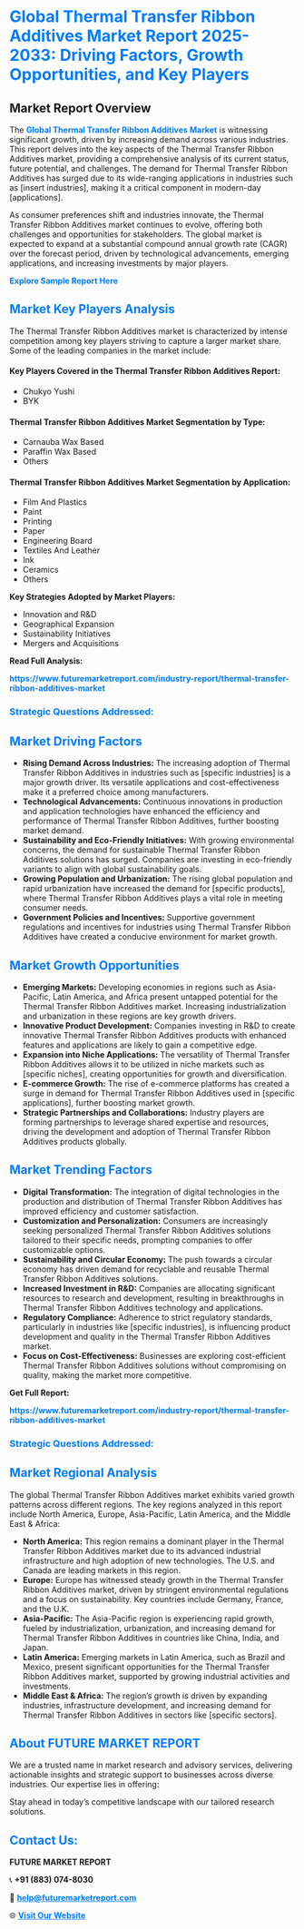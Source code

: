 <h1 style="color: #007BFF;">Global Thermal Transfer Ribbon Additives Market Report 2025-2033: Driving Factors, Growth Opportunities, and Key Players</h1>

<section id="overview">
<h2>Market Report Overview</h2>
<p>The <a href="https://www.futuremarketreport.com/industry-report/thermal-transfer-ribbon-additives-market" style="color: #007BFF; text-decoration: none;"><strong>Global Thermal Transfer Ribbon Additives Market</strong></a> is witnessing significant growth, driven by increasing demand across various industries. This report delves into the key aspects of the Thermal Transfer Ribbon Additives market, providing a comprehensive analysis of its current status, future potential, and challenges. The demand for Thermal Transfer Ribbon Additives has surged due to its wide-ranging applications in industries such as [insert industries], making it a critical component in modern-day [applications].</p>
<p>As consumer preferences shift and industries innovate, the Thermal Transfer Ribbon Additives market continues to evolve, offering both challenges and opportunities for stakeholders. The global market is expected to expand at a substantial compound annual growth rate (CAGR) over the forecast period, driven by technological advancements, emerging applications, and increasing investments by major players.</p>
</section>

<section id="overview">
<p><a href="https://www.futuremarketreport.com/request-sample/reportId=114645" style="color: #007BFF; text-decoration: none;"><strong>Explore Sample Report Here</strong></a></p>
</section>

<section id="key-players">
<h2 style="color: #007BFF;">Market Key Players Analysis</h2>
<p>The Thermal Transfer Ribbon Additives market is characterized by intense competition among key players striving to capture a larger market share. Some of the leading companies in the market include:</p>
<h4>Key Players Covered in the Thermal Transfer Ribbon Additives Report:</h4>
<ul><li>Chukyo Yushi</li><li>BYK</li></ul>
<h4>Thermal Transfer Ribbon Additives Market Segmentation by Type:</h4>
<ul><li>Carnauba Wax Based</li><li>Paraffin Wax Based</li><li>Others</li></ul>

<h4>Thermal Transfer Ribbon Additives Market Segmentation by Application:</h4>
<ul><li>Film And Plastics</li><li>Paint</li><li>Printing</li><li>Paper</li><li>Engineering Board</li><li>Textiles And Leather</li><li>Ink</li><li>Ceramics</li><li>Others</li></ul>
<p><strong>Key Strategies Adopted by Market Players:</strong></p>
<ul>
<li>Innovation and R&D</li>
<li>Geographical Expansion</li>
<li>Sustainability Initiatives</li>
<li>Mergers and Acquisitions</li>
</ul>
</section>

<section>
<p><strong>Read Full Analysis: </strong></p><a href="https://www.futuremarketreport.com/industry-report/thermal-transfer-ribbon-additives-market" style="color: #007BFF; text-decoration: none;"><strong>https://www.futuremarketreport.com/industry-report/thermal-transfer-ribbon-additives-market</strong></a>
<h3 style="color: #007BFF;">Strategic Questions Addressed:</h3>
</section>

<section id="driving-factors">
<h2 style="color: #007BFF;">Market Driving Factors</h2>
<ul>
<li><strong>Rising Demand Across Industries:</strong> The increasing adoption of Thermal Transfer Ribbon Additives in industries such as [specific industries] is a major growth driver. Its versatile applications and cost-effectiveness make it a preferred choice among manufacturers.</li>
<li><strong>Technological Advancements:</strong> Continuous innovations in production and application technologies have enhanced the efficiency and performance of Thermal Transfer Ribbon Additives, further boosting market demand.</li>
<li><strong>Sustainability and Eco-Friendly Initiatives:</strong> With growing environmental concerns, the demand for sustainable Thermal Transfer Ribbon Additives solutions has surged. Companies are investing in eco-friendly variants to align with global sustainability goals.</li>
<li><strong>Growing Population and Urbanization:</strong> The rising global population and rapid urbanization have increased the demand for [specific products], where Thermal Transfer Ribbon Additives plays a vital role in meeting consumer needs.</li>
<li><strong>Government Policies and Incentives:</strong> Supportive government regulations and incentives for industries using Thermal Transfer Ribbon Additives have created a conducive environment for market growth.</li>
</ul>
</section>

<section id="growth-opportunities">
<h2 style="color: #007BFF;">Market Growth Opportunities</h2>
<ul>
<li><strong>Emerging Markets:</strong> Developing economies in regions such as Asia-Pacific, Latin America, and Africa present untapped potential for the Thermal Transfer Ribbon Additives market. Increasing industrialization and urbanization in these regions are key growth drivers.</li>
<li><strong>Innovative Product Development:</strong> Companies investing in R&D to create innovative Thermal Transfer Ribbon Additives products with enhanced features and applications are likely to gain a competitive edge.</li>
<li><strong>Expansion into Niche Applications:</strong> The versatility of Thermal Transfer Ribbon Additives allows it to be utilized in niche markets such as [specific niches], creating opportunities for growth and diversification.</li>
<li><strong>E-commerce Growth:</strong> The rise of e-commerce platforms has created a surge in demand for Thermal Transfer Ribbon Additives used in [specific applications], further boosting market growth.</li>
<li><strong>Strategic Partnerships and Collaborations:</strong> Industry players are forming partnerships to leverage shared expertise and resources, driving the development and adoption of Thermal Transfer Ribbon Additives products globally.</li>
</ul>
</section>

<section id="trending-factors">
<h2 style="color: #007BFF;">Market Trending Factors</h2>
<ul>
<li><strong>Digital Transformation:</strong> The integration of digital technologies in the production and distribution of Thermal Transfer Ribbon Additives has improved efficiency and customer satisfaction.</li>
<li><strong>Customization and Personalization:</strong> Consumers are increasingly seeking personalized Thermal Transfer Ribbon Additives solutions tailored to their specific needs, prompting companies to offer customizable options.</li>
<li><strong>Sustainability and Circular Economy:</strong> The push towards a circular economy has driven demand for recyclable and reusable Thermal Transfer Ribbon Additives solutions.</li>
<li><strong>Increased Investment in R&D:</strong> Companies are allocating significant resources to research and development, resulting in breakthroughs in Thermal Transfer Ribbon Additives technology and applications.</li>
<li><strong>Regulatory Compliance:</strong> Adherence to strict regulatory standards, particularly in industries like [specific industries], is influencing product development and quality in the Thermal Transfer Ribbon Additives market.</li>
<li><strong>Focus on Cost-Effectiveness:</strong> Businesses are exploring cost-efficient Thermal Transfer Ribbon Additives solutions without compromising on quality, making the market more competitive.</li>
</ul>
</section>

<section>
<p><strong>Get Full Report: </strong></p><a href="https://www.futuremarketreport.com/industry-report/thermal-transfer-ribbon-additives-market" style="color: #007BFF; text-decoration: none;"><strong>https://www.futuremarketreport.com/industry-report/thermal-transfer-ribbon-additives-market</strong></a>
<h3 style="color: #007BFF;">Strategic Questions Addressed:</h3>
</section>


<section id="regional-analysis">
<h2 style="color: #007BFF;">Market Regional Analysis</h2>
<p>The global Thermal Transfer Ribbon Additives market exhibits varied growth patterns across different regions. The key regions analyzed in this report include North America, Europe, Asia-Pacific, Latin America, and the Middle East & Africa:</p>
<ul>
<li><strong>North America:</strong> This region remains a dominant player in the Thermal Transfer Ribbon Additives market due to its advanced industrial infrastructure and high adoption of new technologies. The U.S. and Canada are leading markets in this region.</li>
<li><strong>Europe:</strong> Europe has witnessed steady growth in the Thermal Transfer Ribbon Additives market, driven by stringent environmental regulations and a focus on sustainability. Key countries include Germany, France, and the U.K.</li>
<li><strong>Asia-Pacific:</strong> The Asia-Pacific region is experiencing rapid growth, fueled by industrialization, urbanization, and increasing demand for Thermal Transfer Ribbon Additives in countries like China, India, and Japan.</li>
<li><strong>Latin America:</strong> Emerging markets in Latin America, such as Brazil and Mexico, present significant opportunities for the Thermal Transfer Ribbon Additives market, supported by growing industrial activities and investments.</li>
<li><strong>Middle East & Africa:</strong> The region’s growth is driven by expanding industries, infrastructure development, and increasing demand for Thermal Transfer Ribbon Additives in sectors like [specific sectors].</li>
</ul>
</section>

<footer>
<h2 style="color: #007BFF;">About FUTURE MARKET REPORT</h2>
<p>We are a trusted name in market research and advisory services, delivering actionable insights and strategic support to businesses across diverse industries. Our expertise lies in offering:</p>

<p>Stay ahead in today’s competitive landscape with our tailored research solutions.</p>

<h2 style="color: #007BFF;">Contact Us:</h2>
<p><strong>FUTURE MARKET REPORT</strong></p>
<p>📞 <strong>+91 (883) 074-8030</strong></p>
<p>📧 <strong><a href="mailto:help@futuremarketreport.com" style="color: #007BFF;">help@futuremarketreport.com</a></strong></p>
<p>🌐 <strong><a href="https://www.futuremarketreport.com/" style="color: #007BFF;">Visit Our Website</a></strong></p>
</footer>